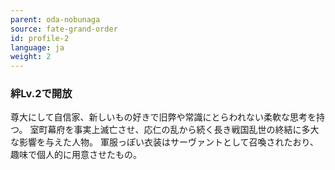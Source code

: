 ```yaml
---
parent: oda-nobunaga
source: fate-grand-order
id: profile-2
language: ja
weight: 2
---
```


### 絆Lv.2で開放

尊大にして自信家、新しいもの好きで旧弊や常識にとらわれない柔軟な思考を持つ。
室町幕府を事実上滅亡させ、応仁の乱から続く長き戦国乱世の終結に多大な影響を与えた人物。
軍服っぽい衣装はサーヴァントとして召喚されたおり、趣味で個人的に用意させたもの。

